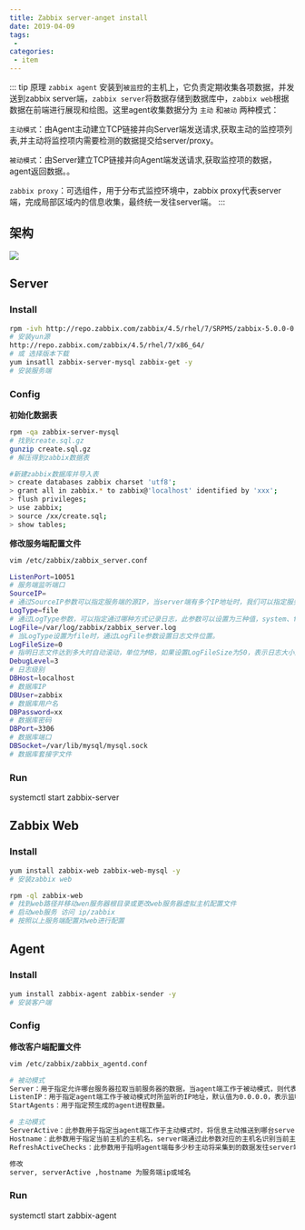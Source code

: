 ```yaml
---
title: Zabbix server-anget install
date: 2019-04-09
tags:
 - 
categories:
 - item
---
```


::: tip 原理
`zabbix agent` 安装到`被监控`的主机上，它负责定期收集各项数据，并发送到zabbix server端，`zabbix server`将数据存储到数据库中，`zabbix web`根据数据在前端进行展现和绘图。这里agent收集数据分为 `主动` 和`被动` 两种模式：

`主动模式`：由Agent主动建立TCP链接并向Server端发送请求,获取主动的监控项列表,并主动将监控项内需要检测的数据提交给server/proxy。

`被动模式`：由Server建立TCP链接并向Agent端发送请求,获取监控项的数据，agent返回数据。。

`zabbix proxy`：可选组件，用于分布式监控环境中，zabbix proxy代表server端，完成局部区域内的信息收集，最终统一发往server端。
:::
## 架构
![](https://took-up-up.gitee.io/pic/zabbix.png)
## Server
### Install
```bash
rpm -ivh http://repo.zabbix.com/zabbix/4.5/rhel/7/SRPMS/zabbix-5.0.0-0.1alpha1.el7.src.rpm
# 安装yun源
http://repo.zabbix.com/zabbix/4.5/rhel/7/x86_64/
# 或 选择版本下载
yum insatll zabbix-server-mysql zabbix-get -y
# 安装服务端
```
### Config
**初始化数据表**
```bash
rpm -qa zabbix-server-mysql
# 找到create.sql.gz
gunzip create.sql.gz
# 解压得到zabbix数据表

#新建zabbix数据库并导入表
> create databases zabbix charset 'utf8';
> grant all in zabbix.* to zabbix@'localhost' identified by 'xxx';
> flush privileges;
> use zabbix;
> source /xx/create.sql;
> show tables;
```
**修改服务端配置文件**
```bash
vim /etc/zabbix/zabbix_server.conf

ListenPort=10051
# 服务端监听端口
SourceIP=
# 通过SourceIP参数可以指定服务端的源IP，当server端有多个IP地址时，我们可以指定服务端使用固定的IP与agent端进行通讯，为了安全起见，agent端会基于IP进行一定的访问控制，也就是说agent端只允许指定的IP以server端的身份采集被监控主机的数据，如果IP不对应，则不允许采集被监控主机的数据，所以，当server端有多个IP时，我们可以通过SourceIP参数，指定server端通过哪个IP采集被监控主机的数据。
LogType=file
# 通过LogType参数，可以指定通过哪种方式记录日志，此参数可以设置为三种值，system、file、console,system表示将日志发往syslog，file表示使用指定的文件作为日志文件，console表示将日志发往控制台，默认为file。
LogFile=/var/log/zabbix/zabbix_server.log
# 当LogType设置为file时，通过LogFile参数设置日志文件位置。
LogFileSize=0
# 指明日志文件达到多大时自动滚动，单位为MB，如果设置LogFileSize为50，表示日志大小达到50MB滚动一次，设置为0表示日志文件不会滚动，所有日志保存在一个文件中。
DebugLevel=3
# 日志级别
DBHost=localhost
# 数据库IP
DBUser=zabbix
# 数据库用户名
DBPassword=xx
# 数据库密码
DBPort=3306
# 数据库端口
DBSocket=/var/lib/mysql/mysql.sock
# 数据库套接字文件
```
### Run
systemctl start zabbix-server
## Zabbix Web
### Install
```bash
yum install zabbix-web zabbix-web-mysql -y
# 安装zabbix web

rpm -ql zabbix-web
# 找到web路径并移动wen服务器根目录或更改web服务器虚拟主机配置文件
# 启动web服务 访问 ip/zabbix
# 按照以上服务端配置对web进行配置
```
## Agent
### Install
```bash
yum install zabbix-agent zabbix-sender -y
# 安装客户端
```

### Config
**修改客户端配置文件**
```bash
vim /etc/zabbix/zabbix_agentd.conf

# 被动模式
Server：用于指定允许哪台服务器拉取当前服务器的数据，当agent端工作于被动模式，则代表server端会主动拉取agent端数据，那么server端的IP必须与此参数的IP对应，此参数用于实现基于IP的访问控制，如果有多个IP ,可以使用逗号隔开。
ListenIP：用于指定agent端工作于被动模式时所监听的IP地址，默认值为0.0.0.0，表示监听本机的所有IP地址。
StartAgents：用于指定预生成的agent进程数量。

# 主动模式
ServerActive：此参数用于指定当agent端工作于主动模式时，将信息主动推送到哪台server上，当有多个IP时，可以用逗号隔开。
Hostname：此参数用于指定当前主机的主机名，server端通过此参数对应的主机名识别当前主机。
RefreshActiveChecks：此参数用于指明agent端每多少秒主动将采集到的数据发往server端。

修改
server, serverActive ,hostname 为服务端ip或域名
```
### Run
systemctl start zabbix-agent

